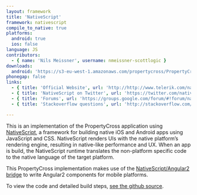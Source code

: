 ```yaml
---
layout: framework
title: 'NativeScript'
framework: nativescript
compile_to_native: true
platforms:
  android: true
  ios: false
language: JS
contributors:
  - { name: 'Nils Meissner', username: nmeissner-scottlogic }
downloads:
  android: 'https://s3-eu-west-1.amazonaws.com/propertycross/PropertyCross-nativescript.apk'
phonegap: false
links:
  - { title: 'Official Website', url: 'http://http://www.telerik.com/nativescript', description: '- The official website is a great place to get a feel for the framework and find great documentation, guides and release notes.' }
  - { title: 'NativeScript on Twitter', url: 'https://twitter.com/nativescript', description: '- The official Twitter account posts lots of useful information about future releases and framework features.' }
  - { title: 'Forums', url: 'https://groups.google.com/forum/#!forum/nativescript', description: '- The official forums for NativeScript.' }
  - { title: 'Stackoverflow questions', url: 'http://stackoverflow.com/questions/tagged/nativescript', description: '- A variety of questions and answers relating to the framework on Stackoverflow.' }

---
```


This is an implementation of the PropertyCross application using [NativeScript](https://www.nativescript.org/), a framework for building native iOS and Android apps using JavaScript and CSS.
NativeScript renders UIs with the native platform’s rendering engine, resulting in native-like performance and UX.
When an app is build, the NativeScript runtime translates the non-platform specific code to the native language of the target platform.

This PropertyCross implementation makes use of the [NativeScript/Angular2 bridge](https://github.com/NativeScript/nativescript-angular) to write Angular2 components for mobile platforms.


To view the code and detailed build steps, <a href='{{ site.githuburl }}/tree/master/nativescript'>see the github source</a>.

